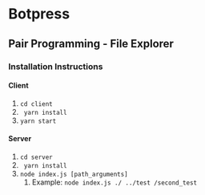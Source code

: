# Botpress

## Pair Programming - File Explorer

### Installation Instructions

#### Client

1. ``` cd client ```
2. ``` yarn install```
3. ``` yarn start ```

#### Server

1. ``` cd server ```
2. ``` yarn install```
3. ``` node index.js [path_arguments] ```
   1. Example: ``` node index.js ./ ../test /second_test ```